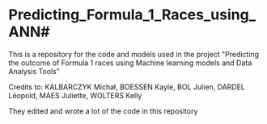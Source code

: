 # Predicting_Formula_1_Races_using_ANN#

This is a repository for the code and models used in the project "Predicting the outcome of Formula 1 races using Machine learning models and Data Analysis Tools"

Credits to: KALBARCZYK Michał, BOESSEN Kayle, BOL Julien, DARDEL Léopold, MAES Juliette, WOLTERS Kelly 

They edited and wrote a lot of the code in this repository

